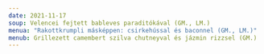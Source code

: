 ```yaml
---
date: 2021-11-17
soup: Velencei fejtett bableves paraditókával (GM., LM.)
menua: "Rakottkrumpli másképpen: csirkehússal és baconnel (GM., LM.)"
menub: Grillezett camembert szilva chutneyval és jázmin rizzsel (GM.)
---
```

